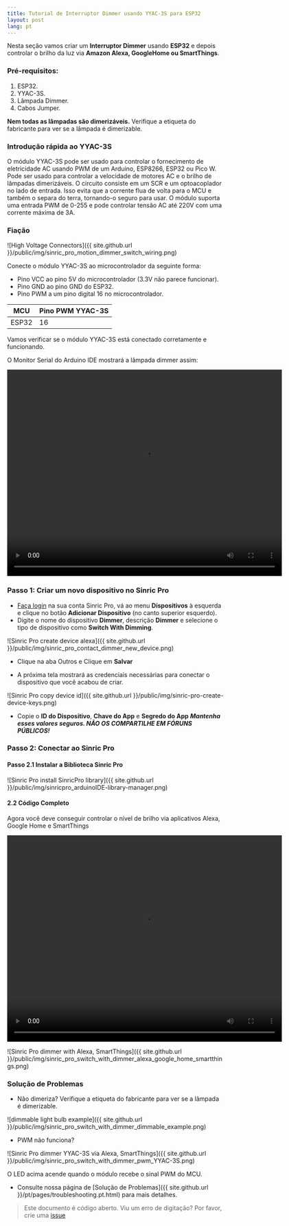 ```yaml
---
title: Tutorial de Interruptor Dimmer usando YYAC-3S para ESP32
layout: post
lang: pt
---
```


Nesta seção vamos criar um **Interruptor Dimmer** usando **ESP32** e depois controlar o brilho da luz via **Amazon Alexa, GoogleHome ou SmartThings**.

### Pré-requisitos:

1. ESP32.
2. YYAC-3S.
3. Lâmpada Dimmer.
3. Cabos Jumper.


**Nem todas as lâmpadas são dimerizáveis.** Verifique a etiqueta do fabricante para ver se a lâmpada é dimerizable.

### Introdução rápida ao YYAC-3S

O módulo YYAC-3S pode ser usado para controlar o fornecimento de eletricidade AC usando PWM de um Arduino, ESP8266, ESP32 ou Pico W. Pode ser usado para controlar a velocidade de motores AC e o brilho de lâmpadas dimerizáveis. O circuito consiste em um SCR e um optoacoplador no lado de entrada. Isso evita que a corrente flua de volta para o MCU e também o separa do terra, tornando-o seguro para usar. O módulo suporta uma entrada PWM de 0-255 e pode controlar tensão AC até 220V com uma corrente máxima de 3A.


### Fiação
  
  ![High Voltage Connectors]({{ site.github.url }}/public/img/sinric_pro_motion_dimmer_switch_wiring.png) 



Conecte o módulo YYAC-3S ao microcontrolador da seguinte forma:
- Pino VCC ao pino 5V do microcontrolador (3.3V não parece funcionar).
- Pino GND ao pino GND do ESP32.
- Pino PWM a um pino digital 16 no microcontrolador.

| MCU       | Pino PWM YYAC-3S    |
| --------- | ------- |
| ESP32     |    16   |


Vamos verificar se o módulo YYAC-3S está conectado corretamente e funcionando.

<script src="https://gist.github.com/kakopappa/b34693c62c679437fa3a7465a242d7f2.js"></script>

O Monitor Serial do Arduino IDE mostrará a lâmpada dimmer assim:

<video width="640" height="480" controls>
  <source src="{{ site.github.url }}/public/video/sinricpro-swith-with-dimmer-YYAC3S.mp4" type="video/mp4">
</video>

### Passo 1: Criar um novo dispositivo no Sinric Pro

* [Faça login](http://portal.sinric.pro) na sua conta Sinric Pro, vá ao menu **Dispositivos** à esquerda e clique no botão **Adicionar Dispositivo** (no canto superior esquerdo).
* Digite o nome do dispositivo **Dimmer**, descrição **Dimmer** e selecione o tipo de dispositivo como **Switch With Dimming**.

![Sinric Pro create device alexa]({{ site.github.url }}/public/img/sinric_pro_contact_dimmer_new_device.png)

* Clique na aba Outros e Clique em **Salvar**

* A próxima tela mostrará as credenciais necessárias para conectar o dispositivo que você acabou de criar.

![Sinric Pro copy device id]({{ site.github.url }}/public/img/sinric-pro-create-device-keys.png)

* Copie o **ID do Dispositivo**, **Chave do App** e **Segredo do App** ***Mantenha esses valores seguros. NÃO OS COMPARTILHE EM FÓRUNS PÚBLICOS!***

### Passo 2: Conectar ao Sinric Pro

#### Passo 2.1 Instalar a Biblioteca Sinric Pro

![Sinric Pro install SinricPro library]({{ site.github.url }}/public/img/sinricpro_arduinoIDE-library-manager.png)

#### 2.2 Código Completo
  
<script src="https://gist.github.com/kakopappa/bb496b32ed359651d357d0769dd83695.js"></script>
 
Agora você deve conseguir controlar o nível de brilho via aplicativos Alexa, Google Home e SmartThings
  
<video width="640" height="480" controls>
  <source src="{{ site.github.url }}/public/video/sinricpro-swith-with-dimmer-google-home-demo.mp4" type="video/mp4">
</video>

![Sinric Pro dimmer with Alexa, SmartThings]({{ site.github.url }}/public/img/sinric_pro_switch_with_dimmer_alexa_google_home_smartthings.png)


### Solução de Problemas

- Não dimeriza? Verifique a etiqueta do fabricante para ver se a lâmpada é dimerizable.

![dimmable light bulb example]({{ site.github.url }}/public/img/sinric_pro_switch_with_dimmer_dimmable_example.png) 

- PWM não funciona?

![Sinric Pro dimmer YYAC-3S via Alexa, SmartThings]({{ site.github.url }}/public/img/sinric_pro_switch_with_dimmer_pwm_YYAC-3S.png)

O LED acima acende quando o módulo recebe o sinal PWM do MCU.

- Consulte nossa página de [Solução de Problemas]({{ site.github.url }}/pt/pages/troubleshooting.pt.html) para mais detalhes.

 
> Este documento é código aberto. Viu um erro de digitação? Por favor, crie uma [issue](https://github.com/sinricpro/help-docs)